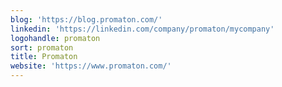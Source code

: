 ```yaml
---
blog: 'https://blog.promaton.com/'
linkedin: 'https://linkedin.com/company/promaton/mycompany'
logohandle: promaton
sort: promaton
title: Promaton
website: 'https://www.promaton.com/'
---
```


